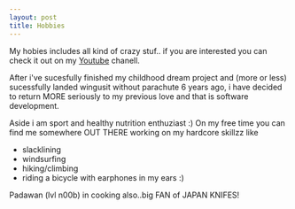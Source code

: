 ```yaml
---
layout: post
title: Hobbies
---
```

My hobies includes all kind of crazy stuf.. 
if you are interested you can check it out on my [Youtube](https://www.youtube.com/channel/UCEX5HdbTHiak9DOg4NzSy6w) chanell.


After i've sucesfully finished my childhood dream project and (more or less) 
sucessfully landed wingusit without parachute 6 years ago, 
i have decided to return MORE seriously to my previous love and that is software development.

Aside i am sport and healthy nutrition enthuziast :)
On my free time you can find me somewhere OUT THERE working on my hardcore skillzz like
* slacklining 
* windsurfing
* hiking/climbing 
* riding a bicycle with earphones in my ears :)

Padawan (lvl n00b) in cooking also..big FAN of JAPAN KNIFES!

